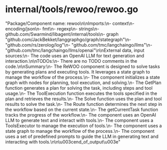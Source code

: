 # internal/tools/rewoo/rewoo.go  
"Package/Component name: rewoo\n\nImports:\n- context\n- encoding/json\n- fmt\n- regexp\n- strings\n- github.com/Swarmind/libagent/internal/tools\n- graph \"github.com/JackBekket/langgraphgo/graph/stategraph\"\n- \"github.com/rs/zerolog/log\"\n- \"github.com/tmc/langchaingo/llms\"\n- \"github.com/tmc/langchaingo/llms/openai\"\n\nExternal data, input sources:\n- The code uses an OpenAI LLM for text generation and interaction.\n\nTODOs:\n- There are no TODO comments in the code.\n\nSummary:\n- The ReWOO component is designed to solve tasks by generating plans and executing tools. It leverages a state graph to manage the workflow of the process.\n- The component initializes a state graph with nodes for planning, tool execution, and solving.\n- The GetPlan function generates a plan for solving the task, including steps and tool usage.\n- The ToolExecution function executes the tools specified in the plan and retrieves the results.\n- The Solve function uses the plan and tool results to solve the task.\n- The Route function determines the next step in the workflow based on the current state.\n- The getCurrentTask function tracks the progress of the workflow.\n- The component uses an OpenAI LLM to generate text and interact with tools.\n- The component uses a ToolsExecutor to manage the execution of tools.\n- The component uses a state graph to manage the workflow of the process.\n- The component uses a set of predefined prompts to guide the LLM in generating text and interacting with tools.\n\n\u003cend_of_output\u003e"  
  
